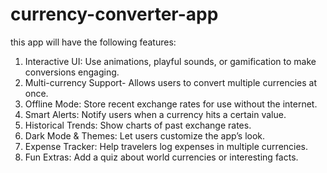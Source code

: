 # currency-converter-app
 this app will have the following features:
 1. Interactive UI: Use animations, playful sounds, or gamification to make conversions engaging.
 2. Multi-currency Support- Allows users to convert multiple currencies at once.
 3. Offline Mode: Store recent exchange rates for use without the internet.
 4. Smart Alerts: Notify users when a currency hits a certain value.
 5. Historical Trends: Show charts of past exchange rates.
 6. Dark Mode & Themes: Let users customize the app’s look.
 7.  Expense Tracker: Help travelers log expenses in multiple currencies.
 8.  Fun Extras: Add a quiz about world currencies or interesting facts.

 

